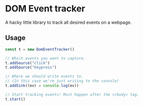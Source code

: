 # DOM Event tracker

A hacky little library to track all desired events on a webpage.

## Usage

```js
const t = new DomEventTracker()

// Which events you want to capture.
t.addSource("click")
t.addSource("keypress")

// Where we should write events to.
// (In this case we're just writing to the console)
t.addSink((ev) = console.log(ev))

// Start tracking events! Must happen after the </body> tag.
t.start()
```
